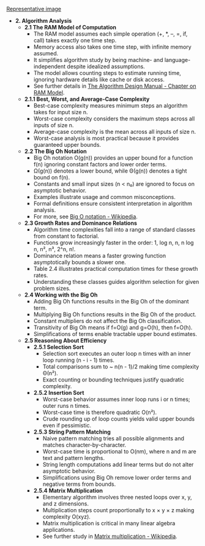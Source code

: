 [Representative image](ADM-book-algorithm-design-manual.best.png)

- **2. Algorithm Analysis**
  - **2.1 The RAM Model of Computation**
    - The RAM model assumes each simple operation (+, *, –, =, if, call) takes exactly one time step.
    - Memory access also takes one time step, with infinite memory assumed.
    - It simplifies algorithm study by being machine- and language-independent despite idealized assumptions.
    - The model allows counting steps to estimate running time, ignoring hardware details like cache or disk access.
    - See further details in [The Algorithm Design Manual - Chapter on RAM Model](https://doi.org/10.1007/978-1-84800-070-4_2).
  - **2.1.1 Best, Worst, and Average-Case Complexity**
    - Best-case complexity measures minimum steps an algorithm takes for input size n.
    - Worst-case complexity considers the maximum steps across all inputs of size n.
    - Average-case complexity is the mean across all inputs of size n.
    - Worst-case analysis is most practical because it provides guaranteed upper bounds.
  - **2.2 The Big Oh Notation**
    - Big Oh notation O(g(n)) provides an upper bound for a function f(n) ignoring constant factors and lower order terms.
    - Ω(g(n)) denotes a lower bound, while Θ(g(n)) denotes a tight bound on f(n).
    - Constants and small input sizes (n < n₀) are ignored to focus on asymptotic behavior.
    - Examples illustrate usage and common misconceptions.
    - Formal definitions ensure consistent interpretation in algorithm analysis.
    - For more, see [Big O notation - Wikipedia](https://en.wikipedia.org/wiki/Big_O_notation).
  - **2.3 Growth Rates and Dominance Relations**
    - Algorithm time complexities fall into a range of standard classes from constant to factorial.
    - Functions grow increasingly faster in the order: 1, log n, n, n log n, n², n³, 2^n, n!.
    - Dominance relation means a faster growing function asymptotically bounds a slower one.
    - Table 2.4 illustrates practical computation times for these growth rates.
    - Understanding these classes guides algorithm selection for given problem sizes.
  - **2.4 Working with the Big Oh**
    - Adding Big Oh functions results in the Big Oh of the dominant term.
    - Multiplying Big Oh functions results in the Big Oh of the product.
    - Constant multipliers do not affect the Big Oh classification.
    - Transitivity of Big Oh means if f=O(g) and g=O(h), then f=O(h).
    - Simplifications of terms enable tractable upper bound estimates.
  - **2.5 Reasoning About Efficiency**
    - **2.5.1 Selection Sort**
      - Selection sort executes an outer loop n times with an inner loop running (n - i - 1) times.
      - Total comparisons sum to ~ n(n - 1)/2 making time complexity Θ(n²).
      - Exact counting or bounding techniques justify quadratic complexity.
    - **2.5.2 Insertion Sort**
      - Worst-case behavior assumes inner loop runs i or n times; outer runs n times.
      - Worst-case time is therefore quadratic O(n²).
      - Crude rounding up of loop counts yields valid upper bounds even if pessimistic.
    - **2.5.3 String Pattern Matching**
      - Naive pattern matching tries all possible alignments and matches character-by-character.
      - Worst-case time is proportional to O(nm), where n and m are text and pattern lengths.
      - String length computations add linear terms but do not alter asymptotic behavior.
      - Simplifications using Big Oh remove lower order terms and negative terms from bounds.
    - **2.5.4 Matrix Multiplication**
      - Elementary algorithm involves three nested loops over x, y, and z dimensions.
      - Multiplication steps count proportionally to x × y × z making complexity O(xyz).
      - Matrix multiplication is critical in many linear algebra applications.
      - See further study in [Matrix multiplication - Wikipedia](https://en.wikipedia.org/wiki/Matrix_multiplication_algorithm).
